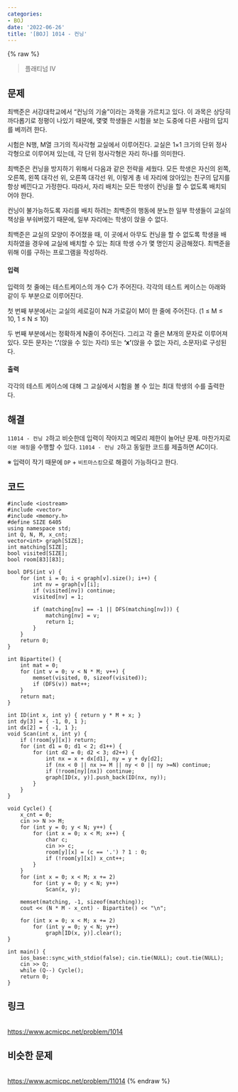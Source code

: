 ```yaml
---
categories:
- BOJ
date: '2022-06-26'
title: '[BOJ] 1014 - 컨닝'
---
```


{% raw %}
> 플래티넘 IV<br>

## 문제
최백준은 서강대학교에서 “컨닝의 기술”이라는 과목을 가르치고 있다. 이 과목은 상당히 까다롭기로 정평이 나있기 때문에, 몇몇 학생들은 시험을 보는 도중에 다른 사람의 답지를 베끼려 한다.

시험은 N행, M열 크기의 직사각형 교실에서 이루어진다. 교실은 1×1 크기의 단위 정사각형으로 이루어져 있는데, 각 단위 정사각형은 자리 하나를 의미한다.

최백준은 컨닝을 방지하기 위해서 다음과 같은 전략을 세웠다. 모든 학생은 자신의 왼쪽, 오른쪽, 왼쪽 대각선 위, 오른쪽 대각선 위, 이렇게 총 네 자리에 앉아있는 친구의 답지를 항상 베낀다고 가정한다. 따라서, 자리 배치는 모든 학생이 컨닝을 할 수 없도록 배치되어야 한다.

컨닝이 불가능하도록 자리를 배치 하려는 최백준의 행동에 분노한 일부 학생들이 교실의 책상을 부숴버렸기 때문에, 일부 자리에는 학생이 앉을 수 없다.

최백준은 교실의 모양이 주어졌을 때, 이 곳에서 아무도 컨닝을 할 수 없도록 학생을 배치하였을 경우에 교실에 배치할 수 있는 최대 학생 수가 몇 명인지 궁금해졌다. 최백준을 위해 이를 구하는 프로그램을 작성하라.

#### 입력
입력의 첫 줄에는 테스트케이스의 개수 C가 주어진다. 각각의 테스트 케이스는 아래와 같이 두 부분으로 이루어진다.

첫 번째 부분에서는 교실의 세로길이 N과 가로길이 M이 한 줄에 주어진다. (1 ≤ M ≤ 10, 1 ≤ N ≤ 10)

두 번째 부분에서는 정확하게 N줄이 주어진다. 그리고 각 줄은 M개의 문자로 이루어져있다. 모든 문자는  **‘.’**(앉을 수 있는 자리) 또는  **‘x’**(앉을 수 없는 자리, 소문자)로 구성된다.

#### 출력
각각의 테스트 케이스에 대해 그 교실에서 시험을 볼 수 있는 최대 학생의 수를 출력한다.

## 해결
`11014 - 컨닝 2`하고 비슷한데 입력이 작아지고 메모리 제한이 늘어난 문제. 마찬가지로 `이분 매칭`을 수행할 수 있다. `11014 - 컨닝 2`하고 동일한 코드를 제출하면 AC이다.

※ 입력이 작기 때문에 `DP` + `비트마스킹`으로 해결이 가능하다고 한다.

## 코드
```
#include <iostream>
#include <vector>
#include <memory.h>
#define SIZE 6405
using namespace std;
int Q, N, M, x_cnt;
vector<int> graph[SIZE];
int matching[SIZE];
bool visited[SIZE];
bool room[83][83];

bool DFS(int v) {
	for (int i = 0; i < graph[v].size(); i++) {
		int nv = graph[v][i];
		if (visited[nv]) continue;
		visited[nv] = 1;

		if (matching[nv] == -1 || DFS(matching[nv])) {
			matching[nv] = v;
			return 1;
		}
	}
	return 0;
}

int Bipartite() {
	int mat = 0;
	for (int v = 0; v < N * M; v++) {
		memset(visited, 0, sizeof(visited));
		if (DFS(v)) mat++;
	}
	return mat;
}

int ID(int x, int y) { return y * M + x; }
int dy[3] = { -1, 0, 1 };
int dx[2] = { -1, 1 };
void Scan(int x, int y) {
	if (!room[y][x]) return;
	for (int d1 = 0; d1 < 2; d1++) {
		for (int d2 = 0; d2 < 3; d2++) {
			int nx = x + dx[d1], ny = y + dy[d2];
			if (nx < 0 || nx >= M || ny < 0 || ny >=N) continue;
			if (!room[ny][nx]) continue;
			graph[ID(x, y)].push_back(ID(nx, ny));
		}
	}
}

void Cycle() {
	x_cnt = 0;
	cin >> N >> M;
	for (int y = 0; y < N; y++) {
		for (int x = 0; x < M; x++) {
			char c;
			cin >> c;
			room[y][x] = (c == '.') ? 1 : 0;
			if (!room[y][x]) x_cnt++;
		}
	}
	for (int x = 0; x < M; x += 2)
		for (int y = 0; y < N; y++)
			Scan(x, y);
	
	memset(matching, -1, sizeof(matching));
	cout << (N * M - x_cnt) - Bipartite() << "\n";

	for (int x = 0; x < M; x += 2)
		for (int y = 0; y < N; y++)
			graph[ID(x, y)].clear();
}

int main() {
	ios_base::sync_with_stdio(false); cin.tie(NULL); cout.tie(NULL);
	cin >> Q;
	while (Q--) Cycle();
	return 0;
}
```

## 링크
<br>https://www.acmicpc.net/problem/1014

## 비슷한 문제
<br>https://www.acmicpc.net/problem/11014
{% endraw %}